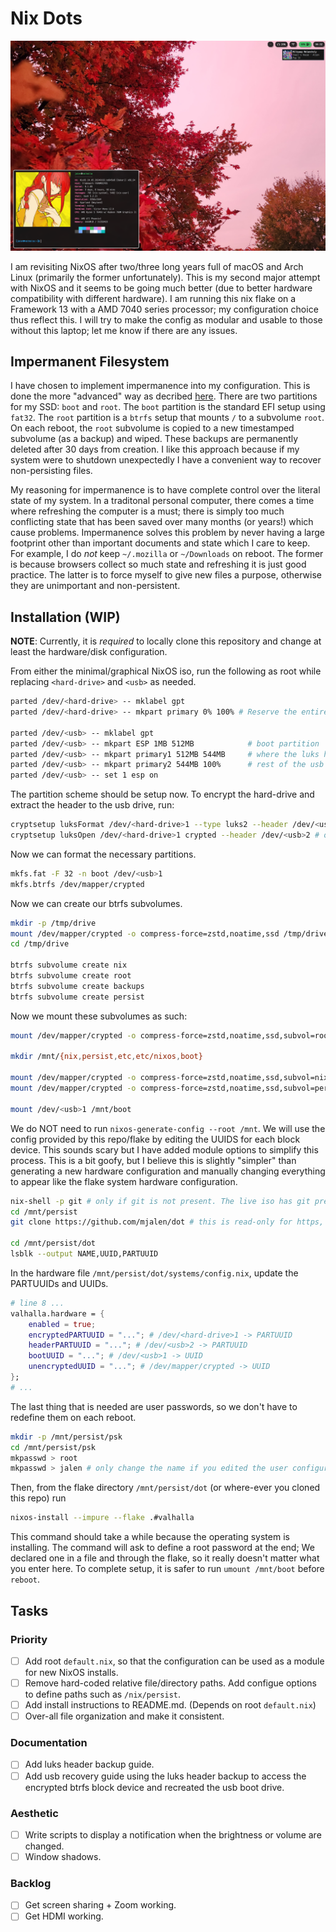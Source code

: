 # Nix Dots 

![Most recent screenshot](./docs/screenies/20240113_0032_screenshot.png "Most recent screenshot.")

I am revisiting NixOS after two/three long years full of macOS and Arch Linux (primarily the former unfortunately). This is my second major attempt with NixOS and it seems to be going much better (due to better hardware compatibility with different hardware). I am running this nix flake on a Framework 13 with a AMD 7040 series processor; my configuration choice thus reflect this. I will try to make the config as modular and usable to those without this laptop; let me know if there are any issues. 

## Impermanent Filesystem 

I have chosen to implement impermanence into my configuration. This is done the more "advanced" way as decribed [here](https://github.com/nix-community/impermanence). There are two partitions for my SSD: `boot` and `root`. The `boot` partition is the standard EFI setup using `fat32`. The `root` partition is a `btrfs` setup that mounts `/` to a subvolume `root`. On each reboot, the `root` subvolume is copied to a new timestamped subvolume (as a backup) and wiped. These backups are permanently deleted after 30 days from creation. I like this approach because if my system were to shutdown unexpectedly I have a convenient way to recover non-persisting files.

My reasoning for impermanence is to have complete control over the literal state of my system. In a traditonal personal computer, there comes a time where refreshing the computer is a must; there is simply too much conflicting state that has been saved over many months (or years!) which cause problems. Impermanence solves this problem by never having a large footprint other than important documents and state which I care to keep. For example, I do _not_ keep `~/.mozilla` or `~/Downloads` on reboot. The former is because browsers collect so much state and refreshing it is just good practice. The latter is to force myself to give new files a purpose, otherwise they are unimportant and non-persistent.

## Installation (WIP)

**NOTE**: Currently, it is _required_ to locally clone this repository and change at least the hardware/disk configuration.

From either the minimal/graphical NixOS iso, run the following as root while replacing `<hard-drive>` and `<usb>` as needed.

``` sh
parted /dev/<hard-drive> -- mklabel gpt
parted /dev/<hard-drive> -- mkpart primary 0% 100% # Reserve the entire hard drive for storage (not boot). 

parted /dev/<usb> -- mklabel gpt
parted /dev/<usb> -- mkpart ESP 1MB 512MB            # boot partition
parted /dev/<usb> -- mkpart primary1 512MB 544MB     # where the luks header will reside
parted /dev/<usb> -- mkpart primary2 544MB 100%      # rest of the usb for storage. format as desired
parted /dev/<usb> -- set 1 esp on
```

The partition scheme should be setup now. To encrypt the hard-drive and extract the header to the usb drive, run:

``` sh
cryptsetup luksFormat /dev/<hard-drive>1 --type luks2 --header /dev/<usb>2 # answer prompts and provide password
cryptsetup luksOpen /dev/<hard-drive>1 crypted --header /dev/<usb>2 # open hard drive as /dev/mapper/crypted
```

Now we can format the necessary partitions.

``` sh
mkfs.fat -F 32 -n boot /dev/<usb>1
mkfs.btrfs /dev/mapper/crypted
```

Now we can create our btrfs subvolumes.

``` sh
mkdir -p /tmp/drive
mount /dev/mapper/crypted -o compress-force=zstd,noatime,ssd /tmp/drive
cd /tmp/drive

btrfs subvolume create nix
btrfs subvolume create root
btrfs subvolume create backups
btrfs subvolume create persist
```

Now we mount these subvolumes as such:

``` sh
mount /dev/mapper/crypted -o compress-force=zstd,noatime,ssd,subvol=root /mnt

mkdir /mnt/{nix,persist,etc,etc/nixos,boot}

mount /dev/mapper/crypted -o compress-force=zstd,noatime,ssd,subvol=nix /mnt/nix
mount /dev/mapper/crypted -o compress-force=zstd,noatime,ssd,subvol=persist /mnt/persist

mount /dev/<usb>1 /mnt/boot
```

We do NOT need to run `nixos-generate-config --root /mnt`. We will use the config provided by this repo/flake by editing the UUIDS for each block device. This sounds scary but I have added module options to simplify this process. This is a bit goofy, but I believe this is slightly "simpler" than generating a new hardware configuration and manually changing everything to appear like the flake system hardware configuration.

``` sh
nix-shell -p git # only if git is not present. The live iso has git pre-installed.
cd /mnt/persist
git clone https://github.com/mjalen/dot # this is read-only for https, you will not be able to push 

cd /mnt/persist/dot
lsblk --output NAME,UUID,PARTUUID
```

In the hardware file `/mnt/persist/dot/systems/config.nix`, update the PARTUUIDs and UUIDs.

``` nix
# line 8 ...
valhalla.hardware = {
    enabled = true;
    encryptedPARTUUID = "..."; # /dev/<hard-drive>1 -> PARTUUID 
    headerPARTUUID = "..."; # /dev/<usb>2 -> PARTUUID
    bootUUID = "..."; # /dev/<usb>1 -> UUID
    unencryptedUUID = "..."; # /dev/mapper/crypted -> UUID
};
# ...
```

The last thing that is needed are user passwords, so we don't have to redefine them on each reboot.

``` sh
mkdir -p /mnt/persist/psk
cd /mnt/persist/psk
mkpasswd > root
mkpasswd > jalen # only change the name if you edited the user configuration
```

Then, from the flake directory `/mnt/persist/dot` (or where-ever you cloned this repo) run

``` sh
nixos-install --impure --flake .#valhalla 
```

This command should take a while because the operating system is installing. The command will ask to define a root password at the end; We declared one in a file and through the flake, so it really doesn't matter what you enter here. To complete setup, it is safer to run `umount /mnt/boot` before `reboot`.

## Tasks 

### Priority 

- [ ] Add root `default.nix`, so that the configuration can be used as a module for new NixOS installs.
- [ ] Remove hard-coded relative file/directory paths. Add configue options to define paths such as `/nix/persist`.
- [ ] Add install instructions to README.md. (Depends on root `default.nix`)
- [ ] Over-all file organization and make it consistent.

### Documentation

- [ ] Add luks header backup guide.
- [ ] Add usb recovery guide using the luks header backup to access the encrypted btrfs block device and recreated the usb boot drive. 

### Aesthetic

- [ ] Write scripts to display a notification when the brightness or volume are changed.
- [ ] Window shadows.

### Backlog

- [ ] Get screen sharing + Zoom working.
- [ ] Get HDMI working. 
